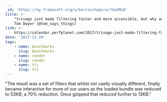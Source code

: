 ```yaml
---
_id: 'https://my.framasoft.org/u/borisschapira/?GiUMaQ'
title: >-
    "trivago just made filtering faster and more accessible, but why and how?",
    Tom Dwyer (@tom_says_things)
link: >-
    https://calendar.perfplanet.com/2017/trivago-just-made-filtering-faster-and-more-accessible-but-why-and-how/
date: '2017-12-29'
tags:
    - name: boostmarks
      slug: boostmarks
    - name: render
      slug: render
    - name: tti
      slug: tti
---
```


<div class="markdown"><p>&quot;The result was a set of filters that whilst not vastly visually different, finally became interactive for more of our users as the loaded bundle was reduced to 53KB; a 70% reduction. Once gzipped that reduced further to 13KB.&quot;
</p></div>
